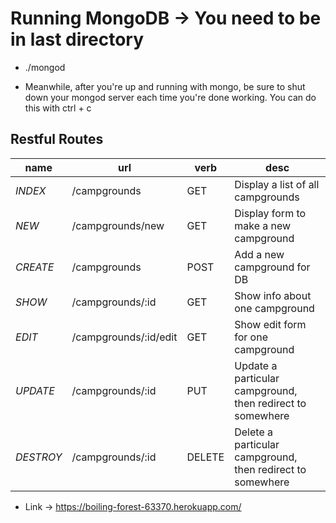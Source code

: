 # Running MongoDB -> You need to be in last directory
* ./mongod

* Meanwhile, after you're up and running with mongo, be sure to shut down your mongod server each time you're done working. You can do this with ctrl + c

## Restful Routes
name | url | verb | desc
---  | --- | ---  | ---
*INDEX* | /campgrounds | GET | Display a list of all campgrounds
*NEW* | /campgrounds/new | GET | Display form to make a new campground
*CREATE* | /campgrounds  | POST | Add a new campground for DB
*SHOW*  | /campgrounds/:id | GET | Show info about one campground
*EDIT*  | /campgrounds/:id/edit | GET | Show edit form for one campground
*UPDATE* | /campgrounds/:id     | PUT | Update a particular campground, then redirect to somewhere
*DESTROY* | /campgrounds/:id    | DELETE| Delete a particular campground, then redirect to somewhere

* Link -> https://boiling-forest-63370.herokuapp.com/